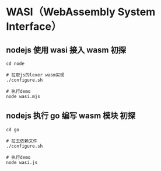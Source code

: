 # WASI（WebAssembly System Interface）

## nodejs 使用 wasi 接入 wasm 初探

```shell
cd node

# 拉取js的lexer wasm实现
./configure.sh

# 执行demo
node wasi.mjs
```

## nodejs 执行 go 编写 wasm 模块 初探

```shell
cd go

# 拉去依赖文件
./configure.sh

# 执行demo
node wasi.js
```
